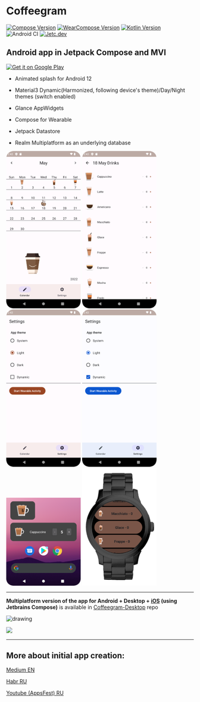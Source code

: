 # Coffeegram

[![Compose Version](https://img.shields.io/badge/Jetpack%20Compose-1.3.0--beta02-yellow)](https://developer.android.com/jetpack/compose)
[![WearCompose Version](https://img.shields.io/badge/Wear%20Compose-1.1.0--alpha05-yellow)](https://developer.android.com/jetpack/androidx/releases/wear-compose)
[![Kotlin Version](https://img.shields.io/badge/Kotlin-1.7.10-blue.svg)](https://kotlinlang.org)
![Android CI](https://github.com/phansier/Coffeegram/workflows/Android%20CI/badge.svg?branch=master)
[![Jetc.dev](https://img.shields.io/badge/jetc.dev-25-blue)](https://jetc.dev/issues/025.html)

## Android app in Jetpack Compose and MVI

<a href='https://play.google.com/store/apps/details?id=ru.beryukhov.coffeegram&utm_source=github'><img alt='Get it on Google Play' src='https://play.google.com/intl/en_us/badges/static/images/badges/en_badge_web_generic.png'  width="200"/></a>

- Animated splash for Android 12

- Material3 Dynamic(Harmonized, following device's theme)/Day/Night themes (switch enabled)

- Glance AppWidgets

- Compose for Wearable


- Jetpack Datastore

- Realm Multiplatform as an underlying database

<img src="images/month_table.png" alt="drawing" width="200"/>
<img src="images/coffee_list.png" alt="drawing" width="200"/>
<br>
<img src="images/settings.png" alt="drawing" width="200"/>
<img src="images/settings_dynamic.png" alt="drawing" width="200"/>
<br>
<img src="images/widgets.png" alt="drawing" width="200"/>
<img src="images/wear.png" alt="drawing" width="200"/>


---

**Multiplatform version of the app for Android + Desktop + <ins>iOS</ins> (using Jetbrains Compose)** is available in [Coffeegram-Desktop](https://github.com/phansier/Coffeegram-Desktop) repo

<img src="https://github.com/phansier/Coffeegram-Desktop/blob/desktop/images/ios.png" alt="drawing" width="300"/>



![](https://github.com/phansier/Coffeegram-Desktop/blob/desktop/images/desktop.png)


---


## More about initial app creation:

[Medium EN](https://proandroiddev.com/change-my-mind-or-android-development-transformation-to-jetpack-compose-coroutines-e719a342cc52)

[Habr RU](https://habr.com/ru/company/kaspersky/blog/513364/)

[Youtube (AppsFest) RU](https://youtu.be/CuCV-SGUuCQ/)
